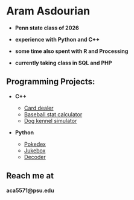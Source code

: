 <h1>Aram Asdourian</h1>

  - <b>Penn state class of 2026</b>
  
  - <b>experience with Python and C++</b>
  
  - <b>some time also spent with R and Processing</b>
  
  - <b>currently taking class in SQL and PHP</b>
    
<h2> Programming Projects:</h2>

- <b>C++</b>
  - [Card dealer](https://github.com/AramAsdourian/DealingCards.git)
  - [Baseball stat calculator](https://github.com/AramAsdourian/BaseballStats.git)
  - [Dog kennel simulator](https://github.com/AramAsdourian/KennelSimulator.git)
    
- <b>Python</b>
  - [Pokedex](https://github.com/AramAsdourian/Pokedex.git)
  - [Jukebox](https://github.com/AramAsdourian/Jukebox.git)
  - [Decoder](https://github.com/AramAsdourian/Decoder.git)
  


<h2> Reach me at</h2>
<b>aca5571@psu.edu</b>
